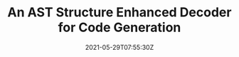 ---
title: "An AST Structure Enhanced Decoder for Code Generation"
authors:
- Hui Jiang
- Linfeng Song
- Yubin Ge
- Junfeng Yao
- Jinsong Su
author_notes:
- 
- 
- 
- 
- "通讯作者"
date: "2021-05-29T07:55:30Z"
publishDate: "2025-05-29T07:55:30Z"
publication_types: [directionc]
publication: "**IEEE/ACM Transactions on Audio, Speech and Language Processing.** (CCF-B类)"
---